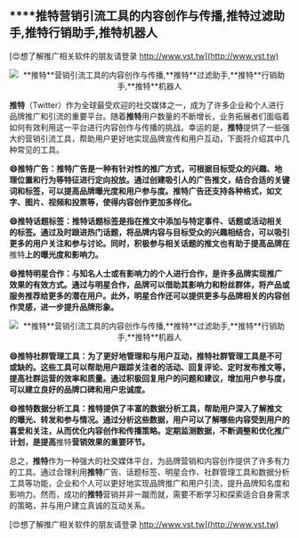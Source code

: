 ## ****推特**营销引流工具的内容创作与传播,**推特**过滤助手,**推特**行销助手,**推特**机器人**

[😍想了解推广相关软件的朋友请登录 http://www.vst.tw](http://www.vst.tw)

 <center><img src="https://vst.tw/MP4/tuiguang/png/7.png" alt="**推特**营销引流工具的内容创作与传播,**推特**过滤助手,**推特**行销助手,**推特**机器人"></center>

**推特**（Twitter）作为全球最受欢迎的社交媒体之一，成为了许多企业和个人进行品牌推广和引流的重要平台。随着**推特**用户数量的不断增长，业务拓展者们面临着如何有效利用这一平台进行内容创作与传播的挑战。幸运的是，**推特**提供了一些强大的营销引流工具，帮助用户更好地实现品牌宣传和用户互动，下面将介绍其中几种常见的工具。

**😄**推特**广告：**推特**广告是一种有针对性的推广方式，可根据目标受众的兴趣、地理位置和行为等特征进行定向投放。通过创建吸引人的广告推文，结合合适的关键词和标签，可以提高品牌曝光度和用户参与度。**推特**广告还支持各种格式，如文字、图片、视频和投票等，使得内容创作更加多样化。**

**😄**推特**话题标签：**推特**话题标签是指在推文中添加与特定事件、话题或活动相关的标签。通过及时跟进热门话题，将品牌内容与目标受众的兴趣相结合，可以吸引更多的用户关注和参与讨论。同时，积极参与相关话题的推文也有助于提高品牌在**推特**上的曝光度和影响力。**

**😄**推特**明星合作：与知名人士或有影响力的个人进行合作，是许多品牌实现推广效果的有效方式。通过与明星合作，品牌可以借助其影响力和粉丝群体，将产品或服务推荐给更多的潜在用户。此外，明星合作还可以提供更多与品牌相关的内容创作灵感，进一步提升品牌形象。**

 <center><img src="https://vst.tw/MP4/tuiguang/png/6.png" alt="**推特**营销引流工具的内容创作与传播,**推特**过滤助手,**推特**行销助手,**推特**机器人"></center>

**😄**推特**社群管理工具：为了更好地管理和与用户互动，**推特**社群管理工具是不可或缺的。这些工具可以帮助用户跟踪关注者的活动、回复评论、定时发布推文等，提高社群运营的效率和质量。通过积极回复用户的问题和建议，增加用户参与度，可以建立良好的品牌口碑和用户忠诚度。**

**😄**推特**数据分析工具：**推特**提供了丰富的数据分析工具，帮助用户深入了解推文的曝光、转发和参与情况。通过分析这些数据，用户可以了解哪些内容受到用户的喜爱和关注，从而优化内容创作和传播策略。定期监测数据，不断调整和优化推广计划，是提高**推特**营销效果的重要环节。**

总之，**推特**作为一种强大的社交媒体平台，为品牌营销和内容创作提供了许多有力的工具。通过合理利用**推特**广告、话题标签、明星合作、社群管理工具和数据分析工具等功能，企业和个人可以更好地实现品牌推广和用户引流，提升品牌知名度和影响力。然而，成功的**推特**营销并非一蹴而就，需要不断学习和探索适合自身需求的策略，并与用户建立真诚的互动关系。

[😍想了解推广相关软件的朋友请登录 http://www.vst.tw](http://www.vst.tw)



